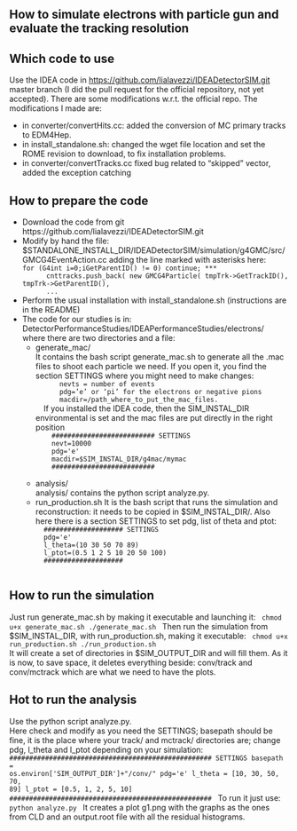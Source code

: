 ## How to simulate electrons with particle gun and evaluate the tracking resolution

## Which code to use

Use the IDEA code in https://github.com/lialavezzi/IDEADetectorSIM.git master branch (I did the pull request for the official repository, not yet accepted). There are some modifications w.r.t. the official repo.
The modifications I made are:
<ul>
<li> in converter/convertHits.cc: added the conversion of MC primary tracks to EDM4Hep. </li>
<li> in install_standalone.sh: changed the wget file location and set the ROME revision to download, to fix installation problems. </li>
<li> in converter/convertTracks.cc fixed bug related to “skipped” vector, added the exception catching </li>
</ul>

## How to prepare the code
<ul>
<li> Download the code from git https://github.com/lialavezzi/IDEADetectorSIM.git </li>

<li> Modify by hand the file: $STANDALONE_INSTALL_DIR/IDEADetectorSIM/simulation/g4GMC/src/GMCG4EventAction.cc adding the line marked with asterisks here:
<code>
for (G4int i=0;i<n_trajectories;i++) {    
      G4VTrajectory *tmpTrk = (*trajectoryContainer)[i];
      *** if(tmpTrk->GetParentID() != 0) continue; ***                 
      cnttracks.push_back( new GMCG4Particle( tmpTrk->GetTrackID(), tmpTrk->GetParentID(), 
      ...
</code>
</li>
  
<li> Perform the usual installation with install_standalone.sh (instructions are in the README) </li>
  
<li> The code for our studies is in: DetectorPerformanceStudies/IDEAPerformanceStudies/electrons/ where there are two directories and a file:
  <ul>
    <li> generate_mac/ </br>
     It contains the bash script generate_mac.sh to generate all the .mac files to shoot each particle we need. 
     If you open it, you find the section SETTINGS where you might need to make changes:
  <code>
      nevts = number of events 
      pdg=’e’ or ‘pi’ for the electrons or negative pions 
      macdir=/path_where_to_put_the_mac_files. 
  </code>
  If you installed the IDEA code, then the SIM_INSTAL_DIR environmental is set and the mac files are put directly in the right position 
  <code>
    ########################## SETTINGS
    nevt=10000
    pdg='e'
    macdir=$SIM_INSTAL_DIR/g4mac/mymac
    ##########################
  </code>
  </li>  
    
  <li> analysis/ </br>
  analysis/ contains the python script analyze.py.
  </li> 
  
  <li> run_production.sh
  It is the bash script that runs the simulation and reconstruction: it needs to be copied in  $SIM_INSTAL_DIR/.     Also here there is a section SETTINGS to set pdg, list of theta and ptot:
  <code>
  #################### SETTINGS
  pdg='e'
  l_theta=(10 30 50 70 89)
  l_ptot=(0.5 1 2 5 10 20 50 100)
  ####################
  </code> 
  </li>
  </ul>
</li>
</ul>

## How to run the simulation 
Just run generate_mac.sh by making it executable and launching it:
<code>
chmod u+x generate_mac.sh
./generate_mac.sh
</code>
Then run the simulation from $SIM_INSTAL_DIR, with run_production.sh, making it executable:
<code>
chmod u+x  run_production.sh
./run_production.sh
</code>
It will create a set of directories in $SIM_OUTPUT_DIR and will fill them. As it is now, to save space, it deletes everything beside: conv/track and conv/mctrack which are what we need to have the plots.

## Hot to run the analysis 
Use the python script analyze.py. </br>
Here check and modify as you need the SETTINGS; basepath should be fine, it is the place where your track/ and mctrack/ directories are; change pdg, l_theta and l_ptot depending on your simulation:
  <code>
  ###################################################
                  SETTINGS 
  basepath = os.environ['SIM_OUTPUT_DIR']+"/conv/"
  pdg='e'
  l_theta = [10, 30, 50, 70, 89]
  l_ptot  = [0.5, 1, 2, 5, 10] 
  ###################################################
  </code>
To run it just use: 
  <code>
  python analyze.py
  </code>
It creates a plot g1.png with the graphs as the ones from CLD and an output.root file with all the residual histograms.
